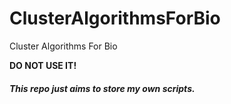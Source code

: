 # ClusterAlgorithmsForBio
Cluster Algorithms For Bio

**DO NOT USE IT!**

##### This repo just aims to store my own scripts.



